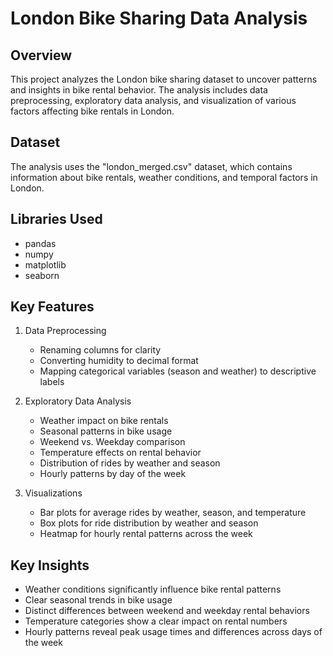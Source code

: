 # London Bike Sharing Data Analysis

## Overview
This project analyzes the London bike sharing dataset to uncover patterns and insights in bike rental behavior. The analysis includes data preprocessing, exploratory data analysis, and visualization of various factors affecting bike rentals in London.

## Dataset
The analysis uses the "london_merged.csv" dataset, which contains information about bike rentals, weather conditions, and temporal factors in London.

## Libraries Used
- pandas
- numpy
- matplotlib
- seaborn

## Key Features
1. Data Preprocessing
   - Renaming columns for clarity
   - Converting humidity to decimal format
   - Mapping categorical variables (season and weather) to descriptive labels

2. Exploratory Data Analysis
   - Weather impact on bike rentals
   - Seasonal patterns in bike usage
   - Weekend vs. Weekday comparison
   - Temperature effects on rental behavior
   - Distribution of rides by weather and season
   - Hourly patterns by day of the week

3. Visualizations
   - Bar plots for average rides by weather, season, and temperature
   - Box plots for ride distribution by weather and season
   - Heatmap for hourly rental patterns across the week

## Key Insights
- Weather conditions significantly influence bike rental patterns
- Clear seasonal trends in bike usage
- Distinct differences between weekend and weekday rental behaviors
- Temperature categories show a clear impact on rental numbers
- Hourly patterns reveal peak usage times and differences across days of the week
